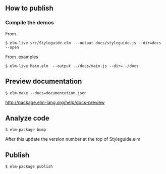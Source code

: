 ## How to publish

### Compile the demos

From .
```
$ elm-live src/Styleguide.elm  --output docs/styleguide.js --dir=docs --open
```

From .examples
```
$ elm-live Main.elm  --output ../docs/main.js --dir=../docs
```


## Preview documentation

```
$ elm-make --docs=documentation.json
```

http://package.elm-lang.org/help/docs-preview

## Analyze code


```
$ elm-package bump
```

After this update the version number at the top of Styleguide.elm

## Publish

```
$ elm-package publish
```

